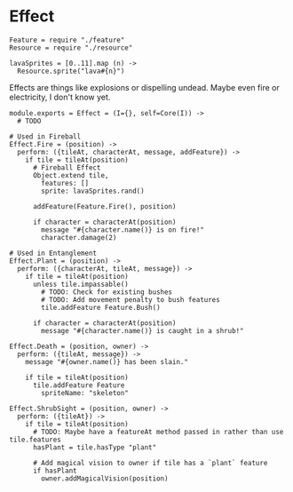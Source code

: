 Effect
======

    Feature = require "./feature"
    Resource = require "./resource"

    lavaSprites = [0..11].map (n) ->
      Resource.sprite("lava#{n}")

Effects are things like explosions or dispelling undead. Maybe even fire or
electricity, I don't know yet.

    module.exports = Effect = (I={}, self=Core(I)) ->
      # TODO

    # Used in Fireball
    Effect.Fire = (position) ->
      perform: ({tileAt, characterAt, message, addFeature}) ->
        if tile = tileAt(position)
          # Fireball Effect
          Object.extend tile,
            features: []
            sprite: lavaSprites.rand()

          addFeature(Feature.Fire(), position)

          if character = characterAt(position)
            message "#{character.name()} is on fire!"
            character.damage(2)

    # Used in Entanglement
    Effect.Plant = (position) ->
      perform: ({characterAt, tileAt, message}) ->
        if tile = tileAt(position)
          unless tile.impassable()
            # TODO: Check for existing bushes
            # TODO: Add movement penalty to bush features
            tile.addFeature Feature.Bush()

          if character = characterAt(position)
            message "#{character.name()} is caught in a shrub!"

    Effect.Death = (position, owner) ->
      perform: ({tileAt, message}) ->
        message "#{owner.name()} has been slain."

        if tile = tileAt(position)
          tile.addFeature Feature
            spriteName: "skeleton"

    Effect.ShrubSight = (position, owner) ->
      perform: ({tileAt}) ->
        if tile = tileAt(position)
          # TODO: Maybe have a featureAt method passed in rather than use tile.features
          hasPlant = tile.hasType "plant"

          # Add magical vision to owner if tile has a `plant` feature
          if hasPlant
            owner.addMagicalVision(position)
